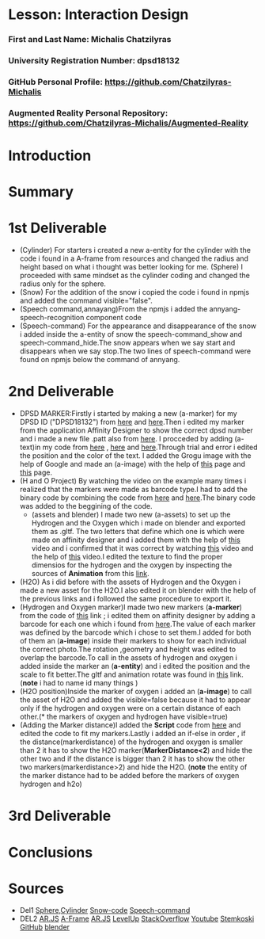 # Lesson: Interaction Design

### First and Last Name: Michalis Chatzilyras
### University Registration Number: dpsd18132
### GitHub Personal Profile: https://github.com/Chatzilyras-Michalis
### Augmented Reality Personal Repository: https://github.com/Chatzilyras-Michalis/Augmented-Reality

# Introduction

# Summary


# 1st Deliverable
- (Cylinder) For starters i created a new a-entity for the cylinder with the code i found in a A-frame from resources and changed the radius and height based on what i thought was better looking for me.
(Sphere) I proceeded with same mindset as the cylinder coding and changed the radius only for the sphere.
- (Snow) For the addition of the snow i copied the code i found in npmjs and added the command visible="false".
- (Speech command,annayang)From the npmjs i added the annyang-speech-recognition component code
- (Speech-command) For the appearance and disappearance of the snow i added inside the a-entity of snow the speech-command_show and speech-command_hide.The snow appears when we say start and disappears when we say stop.The two lines of speech-command were found on npmjs below the command of annyang.
# 2nd Deliverable
- DPSD MARKER:Firstly i started by making a new (a-marker) for my DPSD ID ("DPSD18132") from [here](https://medium.com/arjs/how-to-create-your-own-marker-44becbec1105) and [here](https://aframe.io/blog/arjs/).Then i edited my marker from the application Affinity Designer to show the correct dpsd number and i made a new file .patt also from [here](https://aframe.io/blog/arjs/).
I procceded by adding (a-text)in my code from [here](https://stackoverflow.com/questions/50323583/display-text-inside-3d-box-using-aframe-aframe-ar) ,  [here](https://ar-js-org.github.io/AR.js-Docs/)  and  [here](https://levelup.gitconnected.com/simple-augmented-reality-ar-integration-with-a-frame-f625e9dc66b8).Through trial and error i edited the position and the color of the text. I added the Grogu image with the help of Google and made an (a-image) with the help of [this](https://stackoverflow.com/questions/47610133/display-png-image-file-with-ar-js-augmented-reality) page and [this](https://aframe.io/blog/arjs/) page.
- (H and O Project) By watching the video on the example many times i realized that the markers were made as barcode type.I had to add the binary code by combining the code from [here](https://ar-js-org.github.io/AR.js-Docs/marker-based/) and [here](https://aframe.io/blog/arjs/).The binary code was added to the beggining of the code.
  - (assets and blender) I made two new (a-assets) to set up the Hydrogen and the Oxygen which i made on blender and exported them as .gltf. The two letters that define which one is which were made on affinity designer and i added them with the help of [this](https://www.youtube.com/watch?v=r5YNJghc81U&list=PLSMwPLroTXpBAptfsnWC95GM438Snk0IK&index=3) video and i confirmed that it was correct by watching [this](https://www.youtube.com/watch?v=jLGWE335J28) video and the help of [this](https://www.youtube.com/watch?v=IF9juYtbyoI&list=PLSMwPLroTXpBAptfsnWC95GM438Snk0IK&index=2&t=411s) video.I edited the texture to find the proper dimensios for the hydrogen and the oxygen by inspecting the sources of **Animation** from this [link](https://stemkoski.github.io/AR.js-examples/index.html?fbclid=IwAR3rNAQHrtUZ_n_ZzdC1NlWbWdfqfk39BByAimab6U210yrv7FDFGMxTb4I). 
- (H2O) As i did before with the assets of Hydrogen and the Oxygen i made a new asset for the H2O.I also edited it on blender with the help of the previous links and i followed the same procedure to export it.
- (Hydrogen and Oxygen marker)I made two new markers  (**a-marker**) from the code of [this](https://aframe.io/blog/arjs/) link ; i edited them on affinity designer by adding a barcode for each one which i found from [here](https://github.com/nicolocarpignoli/artoolkit-barcode-markers-collection).The value of each marker was defined by the barcode which i chose to set them.I added for both of them an (**a-image**) inside their markers to show for each individual the correct photo.The rotation ,geometry and height was edited to overlap the barcode.To call in the assets of hydrogen and oxygen i added inside the marker an (**a-entity**) and i edited the position and the scale to fit better.The gltf and animation rotate was found in [this](https://stemkoski.github.io/AR.js-examples/index.html?fbclid=IwAR3rNAQHrtUZ_n_ZzdC1NlWbWdfqfk39BByAimab6U210yrv7FDFGMxTb4I) link.(**note** i had to name id many things )
- (H2O position)Inside the  marker of oxygen i added an (**a-image**) to call the asset of H2O and added the visible=false because it had to appear only if the hydrogen and oxygen were on a certain distance of each other.(* the markers of oxygen and hydrogen have visible=true)
- (Adding the Marker distance)I added the **Script** code from [here](https://stackoverflow.com/questions/61239107/how-to-get-marker-position-x-y-ar-js) and edited the code to fit my markers.Lastly i added an if-else in order , if the distance(markerdistance) of the hydrogen and oxygen is smaller than 2 it has to show the H2O marker(**MarkerDistance<2**) and hide the other two  and if the distance is bigger than 2 it has to show the other two markers(markerdistance>2) and hide the H2O.
(**note** the entity of the marker distance had to be added before the markers of oxygen hydrogen and h2o)

# 3rd Deliverable 


# Conclusions


# Sources
- Del1
[Sphere,Cylinder](https://aframe.io/docs/1.3.0/components/geometry.html#cylinder#)
[Snow-code](https://www.npmjs.com/package/aframe-particle-system-component)
[Speech-command](https://www.npmjs.com/package/aframe-speech-command-component)
- DEL2
 [AR.JS](https://medium.com/arjs/how-to-create-your-own-marker-44becbec1105)
 [A-Frame](https://aframe.io/blog/arjs/)
 [AR.JS](https://ar-js-org.github.io/AR.js-Docs/) 
 [LevelUp](https://levelup.gitconnected.com/simple-augmented-reality-ar-integration-with-a-frame-f625e9dc66b8)
 [StackOverflow](https://stackoverflow.com/questions/47610133/display-png-image-file-with-ar-js-augmented-reality)
 [Youtube](https://www.youtube.com/watch?v=jLGWE335J28)
 [Stemkoski](https://stemkoski.github.io/AR.js-examples/index.html?fbclid=IwAR3rNAQHrtUZ_n_ZzdC1NlWbWdfqfk39BByAimab6U210yrv7FDFGMxTb4I)
 [GitHub](https://github.com/nicolocarpignoli/artoolkit-barcode-markers-collection)
 [blender](https://www.blender.org/)


